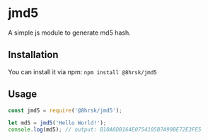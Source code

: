 
# jmd5

A simple js module to generate md5 hash.

## Installation

You can install it via npm:
`npm install @8hrsk/jmd5`

## Usage


```javascript
const jmd5 = require('@8hrsk/jmd5');

let md5 = jmd5('Hello World!');
console.log(md5); // output: B10A8DB164E0754105B7A99BE72E3FE5
```
